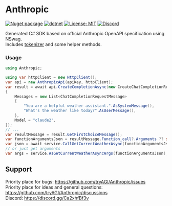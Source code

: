 # Anthropic

[![Nuget package](https://img.shields.io/nuget/vpre/Anthropic)](https://www.nuget.org/packages/Anthropic/)
[![dotnet](https://github.com/tryAGI/Anthropic/actions/workflows/dotnet.yml/badge.svg?branch=main)](https://github.com/tryAGI/Anthropic/actions/workflows/dotnet.yml)
[![License: MIT](https://img.shields.io/github/license/tryAGI/Anthropic)](https://github.com/tryAGI/Anthropic/blob/main/LICENSE.txt)
[![Discord](https://img.shields.io/discord/1115206893015662663?label=Discord&logo=discord&logoColor=white&color=d82679)](https://discord.gg/Ca2xhfBf3v)

Generated C# SDK based on official Anthropic OpenAPI specification using NSwag.  
Includes [tokenizer](https://github.com/tryAGI/Tiktoken) and some helper methods.

### Usage
```csharp
using Anthropic;

using var httpClient = new HttpClient();
var api = new AnthropicApi(apiKey, httpClient);
var result = await api.CreateCompletionAsync(new CreateChatCompletionRequest
{
    Messages = new List<ChatCompletionRequestMessage>
    {
        "You are a helpful weather assistant.".AsSystemMessage(),
        "What's the weather like today?".AsUserMessage(),
    },
    Model = "claude2",
});
// ...
var resultMessage = result.GetFirstChoiceMessage();
var functionArgumentsJson = resultMessage.Function_call?.Arguments ?? string.Empty;
var json = await service.CallGetCurrentWeatherAsync(functionArgumentsJson);
// or just get arguments
var args = service.AsGetCurrentWeatherAsyncArgs(functionArgumentsJson);
```

## Support

Priority place for bugs: https://github.com/tryAGI/Anthropic/issues  
Priority place for ideas and general questions: https://github.com/tryAGI/Anthropic/discussions  
Discord: https://discord.gg/Ca2xhfBf3v  